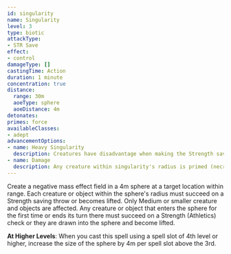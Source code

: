 ```yaml
---
id: singularity
name: Singularity
level: 3
type: biotic
attackType:
- STR Save
effect:
- control
damageType: []
castingTime: Action
duration: 1 minute
concentration: true
distance:
  range: 30m
  aoeType: sphere
  aoeDistance: 4m
detonates: 
primes: force
availableClasses:
- adept
advancementOptions:
- name: Heavy Singularity
  description: Creatures have disadvantage when making the Strength saving throw or Strength (Athletics) check.
- name: Damage
  description: Any creature within singularity's radius is primed (necrotic) and takes 1d8 necrotic damage at the end of each of your turns.
---
```

Create a negative mass effect field in a 4m sphere at a target location within range. Each creature or object within the
sphere's radius must succeed on a Strength saving throw or becomes lifted. Only Medium or smaller creature and objects
are affected. Any creature or object that enters the sphere for the first time or ends its turn there must succeed on a
Strength (Athletics) check or they are drawn into the sphere and become lifted.

__At Higher Levels__: When you cast this spell using a spell slot of 4th level or higher, increase the size of the sphere
by 4m per spell slot above the 3rd.